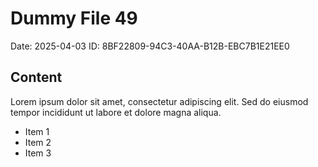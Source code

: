 # Dummy File 49

Date: 2025-04-03
ID: 8BF22809-94C3-40AA-B12B-EBC7B1E21EE0

## Content

Lorem ipsum dolor sit amet, consectetur adipiscing elit.
Sed do eiusmod tempor incididunt ut labore et dolore magna aliqua.

* Item 1
* Item 2
* Item 3
